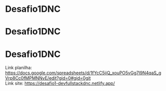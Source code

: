 # Desafio1DNC
# Desafio1DNC
# Desafio1DNC

Link planilha: https://docs.google.com/spreadsheets/d/1fYcC5jiQ_xouPO5vGg7l9N4qaS_gVrp8Cc0fMPMNNvE/edit?gid=0#gid=0git <br>
Link site: https://desafio1-devfullstackdnc.netlify.app/
